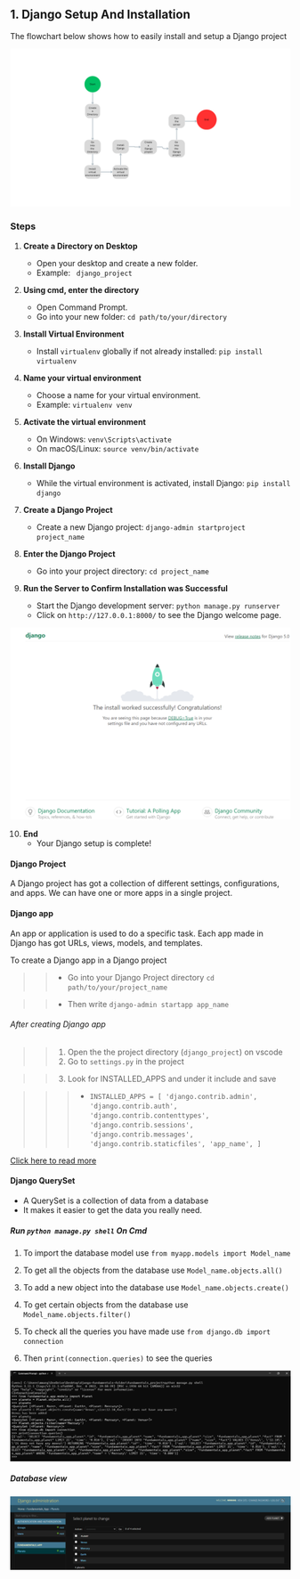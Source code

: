## 1. Django Setup And Installation

The flowchart below shows how to easily install and setup a Django project

![flowchart](static/images/django-flowchart.png)

### Steps



1. **Create a Directory on Desktop**
   - Open your desktop and create a new folder.
   - Example: ` django_project`

2. **Using cmd, enter the directory**
   - Open Command Prompt.
   - Go into your new folder: `cd path/to/your/directory`

3. **Install Virtual Environment**
   - Install `virtualenv` globally if not already installed: `pip install virtualenv`
  

4. **Name your virtual environment**
   - Choose a name for your virtual environment.
   - Example: `virtualenv venv`

5. **Activate the virtual environment**
   - On Windows: `venv\Scripts\activate`
   - On macOS/Linux: `source venv/bin/activate`

6. **Install Django**
   - While the virtual environment is activated, install Django: `pip install django`

7. **Create a Django Project**
   - Create a new Django project: `django-admin startproject project_name`

8. **Enter the Django Project**
   - Go into your project directory: `cd project_name`

9. **Run the Server to Confirm Installation was Successful**
   - Start the Django development server: `python manage.py runserver`
   - Click on `http://127.0.0.1:8000/` to see the Django welcome page.

  ![alt text](static/images/django-success.png) 

10. **End**
    - Your Django setup is complete!




#### Django Project 

A Django project has got a collection of different settings, configurations, and apps. We can have one or more apps in a single project.

#### Django app
An app or application is used to do a specific task. Each app made in Django has got URLs, views, models, and templates.


To create a Django app in a Django project
>> * Go into your Django Project directory  `cd path/to/your/project_name`

>> * Then write `django-admin startapp app_name`

###### After creating Django app
>> 1. Open the the project directory (`django_project`) on vscode 
>> 2. Go to `settings.py` in the project

>> 3. Look for INSTALLED_APPS and under it include and save


>>>* ` INSTALLED_APPS = [
    'django.contrib.admin',
    'django.contrib.auth',
    'django.contrib.contenttypes',
    'django.contrib.sessions',
    'django.contrib.messages',
    'django.contrib.staticfiles',
    'app_name',
] `

[Click here to read more](https://www.cloudwithdjango.com/django-understanding-the-concept-of-a-django-app/)



#### Django QuerySet


- A QuerySet is a collection of data from a database
- It makes it easier to get the data you really need.


##### Run  `python manage.py shell` On Cmd


1. To import the database model use `from myapp.models import Model_name`

2. To get all the objects from the database use `Model_name.objects.all()`

3. To add a new object into the database use `Model_name.objects.create()`

4. To get certain objects from the database use `Model_name.objects.filter()`

5. To check all the queries you have made use `from django.db import connection`

6. Then `print(connection.queries)` to see the queries



![Orm queries](static/images/shell.py.png)


##### Database view

![database](static/images/database.py.png)


